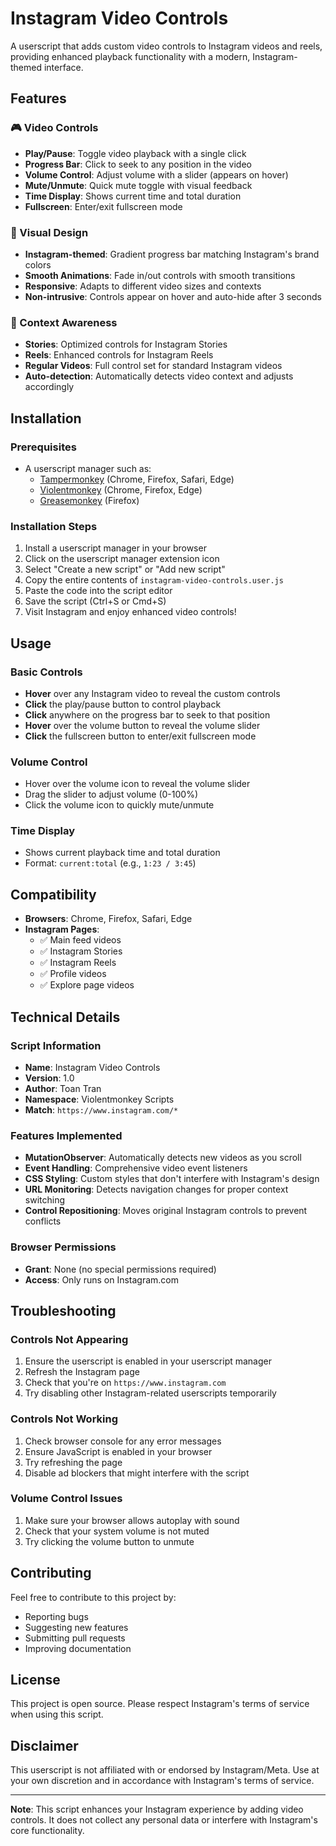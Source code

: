 # Instagram Video Controls

A userscript that adds custom video controls to Instagram videos and reels, providing enhanced playback functionality with a modern, Instagram-themed interface.

## Features

### 🎮 Video Controls
- **Play/Pause**: Toggle video playback with a single click
- **Progress Bar**: Click to seek to any position in the video
- **Volume Control**: Adjust volume with a slider (appears on hover)
- **Mute/Unmute**: Quick mute toggle with visual feedback
- **Time Display**: Shows current time and total duration
- **Fullscreen**: Enter/exit fullscreen mode

### 🎨 Visual Design
- **Instagram-themed**: Gradient progress bar matching Instagram's brand colors
- **Smooth Animations**: Fade in/out controls with smooth transitions
- **Responsive**: Adapts to different video sizes and contexts
- **Non-intrusive**: Controls appear on hover and auto-hide after 3 seconds

### 📱 Context Awareness
- **Stories**: Optimized controls for Instagram Stories
- **Reels**: Enhanced controls for Instagram Reels
- **Regular Videos**: Full control set for standard Instagram videos
- **Auto-detection**: Automatically detects video context and adjusts accordingly

## Installation

### Prerequisites
- A userscript manager such as:
  - [Tampermonkey](https://www.tampermonkey.net/) (Chrome, Firefox, Safari, Edge)
  - [Violentmonkey](https://violentmonkey.github.io/) (Chrome, Firefox, Edge)
  - [Greasemonkey](https://www.greasespot.net/) (Firefox)

### Installation Steps
1. Install a userscript manager in your browser
2. Click on the userscript manager extension icon
3. Select "Create a new script" or "Add new script"
4. Copy the entire contents of `instagram-video-controls.user.js`
5. Paste the code into the script editor
6. Save the script (Ctrl+S or Cmd+S)
7. Visit Instagram and enjoy enhanced video controls!

## Usage

### Basic Controls
- **Hover** over any Instagram video to reveal the custom controls
- **Click** the play/pause button to control playback
- **Click** anywhere on the progress bar to seek to that position
- **Hover** over the volume button to reveal the volume slider
- **Click** the fullscreen button to enter/exit fullscreen mode

### Volume Control
- Hover over the volume icon to reveal the volume slider
- Drag the slider to adjust volume (0-100%)
- Click the volume icon to quickly mute/unmute

### Time Display
- Shows current playback time and total duration
- Format: `current:total` (e.g., `1:23 / 3:45`)

## Compatibility

- **Browsers**: Chrome, Firefox, Safari, Edge
- **Instagram Pages**: 
  - ✅ Main feed videos
  - ✅ Instagram Stories
  - ✅ Instagram Reels
  - ✅ Profile videos
  - ✅ Explore page videos

## Technical Details

### Script Information
- **Name**: Instagram Video Controls
- **Version**: 1.0
- **Author**: Toan Tran
- **Namespace**: Violentmonkey Scripts
- **Match**: `https://www.instagram.com/*`

### Features Implemented
- **MutationObserver**: Automatically detects new videos as you scroll
- **Event Handling**: Comprehensive video event listeners
- **CSS Styling**: Custom styles that don't interfere with Instagram's design
- **URL Monitoring**: Detects navigation changes for proper context switching
- **Control Repositioning**: Moves original Instagram controls to prevent conflicts

### Browser Permissions
- **Grant**: None (no special permissions required)
- **Access**: Only runs on Instagram.com

## Troubleshooting

### Controls Not Appearing
1. Ensure the userscript is enabled in your userscript manager
2. Refresh the Instagram page
3. Check that you're on `https://www.instagram.com`
4. Try disabling other Instagram-related userscripts temporarily

### Controls Not Working
1. Check browser console for any error messages
2. Ensure JavaScript is enabled in your browser
3. Try refreshing the page
4. Disable ad blockers that might interfere with the script

### Volume Control Issues
1. Make sure your browser allows autoplay with sound
2. Check that your system volume is not muted
3. Try clicking the volume button to unmute

## Contributing

Feel free to contribute to this project by:
- Reporting bugs
- Suggesting new features
- Submitting pull requests
- Improving documentation

## License

This project is open source. Please respect Instagram's terms of service when using this script.

## Disclaimer

This userscript is not affiliated with or endorsed by Instagram/Meta. Use at your own discretion and in accordance with Instagram's terms of service.

---

**Note**: This script enhances your Instagram experience by adding video controls. It does not collect any personal data or interfere with Instagram's core functionality.
